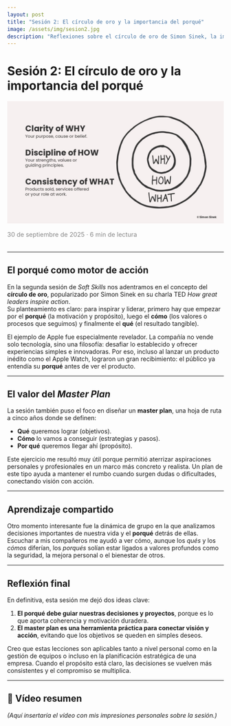 ```yaml
---
layout: post
title: "Sesión 2: El círculo de oro y la importancia del porqué"
image: /assets/img/sesion2.jpg
description: "Reflexiones sobre el círculo de oro de Simon Sinek, la importancia del porqué y el valor del master plan como herramienta personal."
---
```


<style>
  .site-footer { display: none !important; } 
  .page-content { padding: 0; }
  .title { margin: 0 0 1.8rem; }
  .post-meta { color: #888; font-size: 0.9rem; margin-bottom: 2rem; }
</style>

# Sesión 2: El círculo de oro y la importancia del porqué  

![Círculo de oro](/assets/img/sesion2.jpg)  

<div class="post-meta">30 de septiembre de 2025 · 6 min de lectura</div>  

---

## El porqué como motor de acción  

En la segunda sesión de *Soft Skills* nos adentramos en el concepto del **círculo de oro**, popularizado por Simon Sinek en su charla TED *How great leaders inspire action*.  
Su planteamiento es claro: para inspirar y liderar, primero hay que empezar por el **porqué** (la motivación y propósito), luego el **cómo** (los valores o procesos que seguimos) y finalmente el **qué** (el resultado tangible).  

El ejemplo de Apple fue especialmente revelador. La compañía no vende solo tecnología, sino una filosofía: desafiar lo establecido y ofrecer experiencias simples e innovadoras. Por eso, incluso al lanzar un producto inédito como el Apple Watch, lograron un gran recibimiento: el público ya entendía su **porqué** antes de ver el producto.  

---

## El valor del *Master Plan*  

La sesión también puso el foco en diseñar un **master plan**, una hoja de ruta a cinco años donde se definen:  

- **Qué** queremos lograr (objetivos).  
- **Cómo** lo vamos a conseguir (estrategias y pasos).  
- **Por qué** queremos llegar ahí (propósito).  

Este ejercicio me resultó muy útil porque permitió aterrizar aspiraciones personales y profesionales en un marco más concreto y realista. Un plan de este tipo ayuda a mantener el rumbo cuando surgen dudas o dificultades, conectando visión con acción.  

---

## Aprendizaje compartido  

Otro momento interesante fue la dinámica de grupo en la que analizamos decisiones importantes de nuestra vida y el **porqué** detrás de ellas. Escuchar a mis compañeros me ayudó a ver cómo, aunque los *qués* y los *cómos* diferían, los *porqués* solían estar ligados a valores profundos como la seguridad, la mejora personal o el bienestar de otros.  

---

## Reflexión final  

En definitiva, esta sesión me dejó dos ideas clave:  

1. **El porqué debe guiar nuestras decisiones y proyectos**, porque es lo que aporta coherencia y motivación duradera.  
2. **El master plan es una herramienta práctica para conectar visión y acción**, evitando que los objetivos se queden en simples deseos.  

Creo que estas lecciones son aplicables tanto a nivel personal como en la gestión de equipos o incluso en la planificación estratégica de una empresa. Cuando el propósito está claro, las decisiones se vuelven más consistentes y el compromiso se multiplica.  

---

## 🎥 Vídeo resumen  

*(Aquí insertaría el vídeo con mis impresiones personales sobre la sesión.)*
